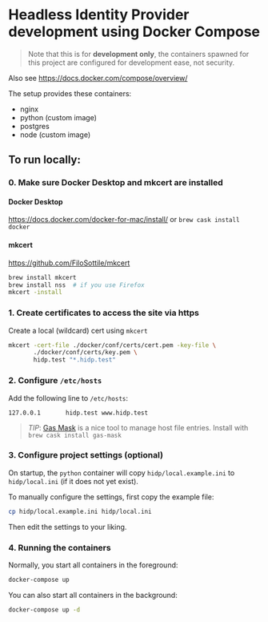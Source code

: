 # Headless Identity Provider development using Docker Compose

> Note that this is for **development only**, the containers spawned for
this project are configured for development ease, not security.

Also see <https://docs.docker.com/compose/overview/>

The setup provides these containers:

* nginx
* python (custom image)
* postgres
* node (custom image)

## To run locally:

### 0. Make sure Docker Desktop and mkcert are installed

#### Docker Desktop

<https://docs.docker.com/docker-for-mac/install/> or `brew cask install docker`

#### mkcert

<https://github.com/FiloSottile/mkcert>

```sh
brew install mkcert
brew install nss  # if you use Firefox
mkcert -install
```

### 1. Create certificates to access the site via https

Create a local (wildcard) cert using `mkcert`

```sh
mkcert -cert-file ./docker/conf/certs/cert.pem -key-file \
       ./docker/conf/certs/key.pem \
       hidp.test "*.hidp.test"
```


### 2. Configure `/etc/hosts`

Add the following line to `/etc/hosts`:

```
127.0.0.1       hidp.test www.hidp.test
```

> *TIP*: [Gas Mask](https://github.com/2ndalpha/gasmask) is a nice tool
to manage host file entries. Install with `brew cask install gas-mask`


### 3. Configure project settings (optional)

On startup, the `python` container will copy `hidp/local.example.ini` to 
`hidp/local.ini` (if it does not yet exist).

To manually configure the settings, first copy the example file:

```sh
cp hidp/local.example.ini hidp/local.ini
```

Then edit the settings to your liking.


### 4. Running the containers

Normally, you start all containers in the foreground:

```sh
docker-compose up
```

You can also start all containers in the background:

```sh
docker-compose up -d
```
